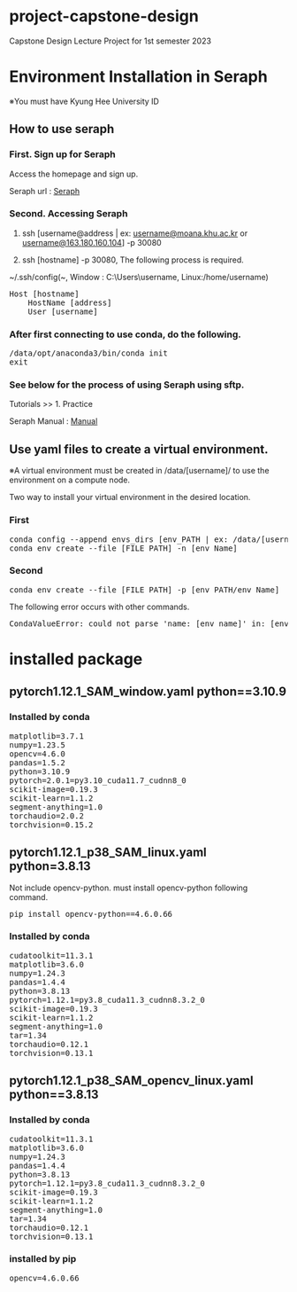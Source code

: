 # project-capstone-design
Capstone Design Lecture Project for 1st semester 2023

# Environment Installation in Seraph

※You must have Kyung Hee University ID

## How to use seraph
### First. Sign up for Seraph
Access the homepage and sign up.

Seraph url : [Seraph][url]

[url]: http://seraph.khu.ac.kr:52080/ "Seraph"

### Second. Accessing Seraph
1.  ssh [username@address | ex: username@moana.khu.ac.kr or username@163.180.160.104] -p 30080

2.  ssh [hostname] -p 30080, The following process is required.

\~/.ssh/config(~, Window : C:\Users\username, Linux:/home/username)
<pre>
Host [hostname]
    HostName [address]
    User [username]
</pre>

### After first connecting to use conda, do the following.
<pre>
/data/opt/anaconda3/bin/conda init
exit
</pre>

### See below for the process of using Seraph using sftp.

Tutorials >> 1. Practice

Seraph Manual : [Manual][url2]

[url2]: https://nonstop-gravity-18d.notion.site/SERAPH-KHU-GPU-Cluster-User-Guide-a26618b911ee4e709e85fbe7f4cec807 "Manual"


## Use yaml files to create a virtual environment.

※A virtual environment must be created in /data/[username]/ to use the environment on a compute node.

Two way to install your virtual environment in the desired location.

### First
<pre>
conda config --append envs_dirs [env_PATH | ex: /data/[username]/]
conda env create --file [FILE_PATH] -n [env_Name]
</pre>

### Second
<pre>conda env create --file [FILE_PATH] -p [env_PATH/env_Name]</pre>

The following error occurs with other commands.
<pre>CondaValueError: could not parse 'name: [env_name]' in: [env_File]</pre>

# installed package
## pytorch1.12.1_SAM_window.yaml python==3.10.9
### Installed by conda
<pre>
matplotlib=3.7.1
numpy=1.23.5
opencv=4.6.0
pandas=1.5.2
python=3.10.9
pytorch=2.0.1=py3.10_cuda11.7_cudnn8_0
scikit-image=0.19.3
scikit-learn=1.1.2
segment-anything=1.0
torchaudio=2.0.2
torchvision=0.15.2
</pre>

## pytorch1.12.1_p38_SAM_linux.yaml python=3.8.13

Not include opencv-python. must install opencv-python following command.
<pre>pip install opencv-python==4.6.0.66</pre>

### Installed by conda
<pre>
cudatoolkit=11.3.1
matplotlib=3.6.0
numpy=1.24.3
pandas=1.4.4
python=3.8.13
pytorch=1.12.1=py3.8_cuda11.3_cudnn8.3.2_0
scikit-image=0.19.3
scikit-learn=1.1.2
segment-anything=1.0
tar=1.34
torchaudio=0.12.1
torchvision=0.13.1
</pre>

## pytorch1.12.1_p38_SAM_opencv_linux.yaml python==3.8.13

### Installed by conda
<pre>
cudatoolkit=11.3.1
matplotlib=3.6.0
numpy=1.24.3
pandas=1.4.4
python=3.8.13
pytorch=1.12.1=py3.8_cuda11.3_cudnn8.3.2_0
scikit-image=0.19.3
scikit-learn=1.1.2
segment-anything=1.0
tar=1.34
torchaudio=0.12.1
torchvision=0.13.1
</pre>

### installed by pip
<pre>
opencv=4.6.0.66
</pre>
